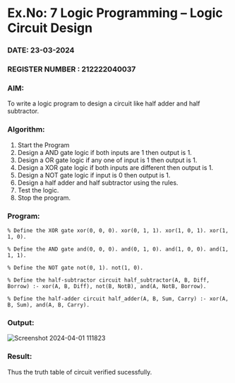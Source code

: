 # Ex.No: 7  Logic Programming –  Logic Circuit Design
### DATE:   23-03-2024                                                                         
### REGISTER NUMBER : 212222040037
### AIM: 
To write a logic program to design a circuit like half adder and half subtractor.
###  Algorithm:
1. Start the Program
2. Design a AND gate logic if both inputs are 1 then output is 1.
3. Design a OR gate logic if any one of input is 1 then output is 1.
4. Design a XOR gate logic if both inputs are different then output is 1.
5. Design a NOT gate logic if input is 0 then output is 1.
6. Design a half adder and half subtractor using the rules.
7. Test the logic.
8. Stop the program.

### Program:

```
% Define the XOR gate xor(0, 0, 0). xor(0, 1, 1). xor(1, 0, 1). xor(1, 1, 0).

% Define the AND gate and(0, 0, 0). and(0, 1, 0). and(1, 0, 0). and(1, 1, 1).

% Define the NOT gate not(0, 1). not(1, 0).

% Define the half-subtractor circuit half_subtractor(A, B, Diff, Borrow) :- xor(A, B, Diff), not(B, NotB), and(A, NotB, Borrow).

% Define the half-adder circuit half_adder(A, B, Sum, Carry) :- xor(A, B, Sum), and(A, B, Carry).
```

### Output:

![Screenshot 2024-04-01 111823](https://github.com/dilipkumar1265/AI_Lab_2023-24/assets/119065291/60dd1505-e94e-44c2-872a-f1f7972331f2)


### Result:
Thus the truth table of circuit verified sucessfully.

